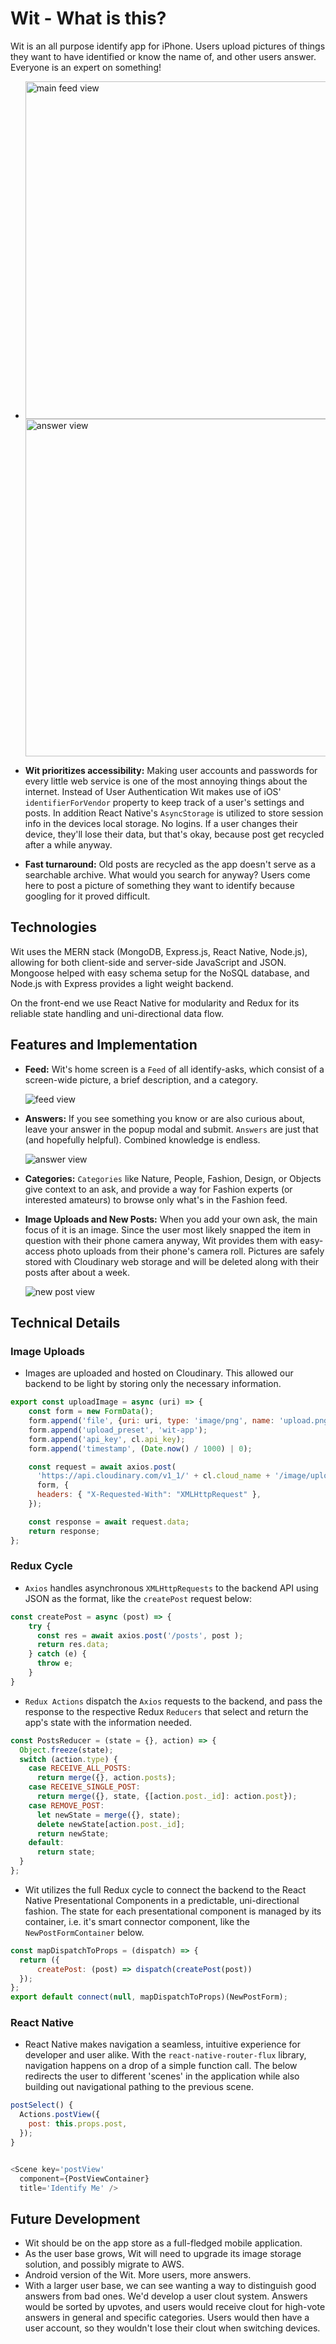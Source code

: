 # Wit - What is this?
Wit is an all purpose identify app for iPhone. Users upload pictures of things they want to have identified or know the name of, and other users answer. Everyone is an expert on something!

- <img alt="main feed view" src="./docs/images/feed.png" height="540px"/><img alt="answer view" src="./docs/images/answer.png" height="540px"/>

- __Wit prioritizes accessibility:__ Making user accounts and passwords for every little web service is one of the most annoying things about the internet. Instead of User Authentication Wit makes use of iOS' `identifierForVendor` property to keep track of a user's settings and posts. In addition React Native's `AsyncStorage` is utilized to store session info in the devices local storage. No logins. If a user changes their device, they'll lose their data, but that's okay, because post get recycled after a while anyway.

- __Fast turnaround:__ Old posts are recycled as the app doesn't serve as a
searchable archive. What would you search for anyway? Users come here to
post a picture of something they want to identify because googling for it
proved difficult.

## Technologies
Wit uses the MERN stack (MongoDB, Express.js, React Native, Node.js),
allowing for both client-side and server-side JavaScript and JSON. Mongoose helped with easy schema setup for the NoSQL database, and Node.js with
Express provides a light weight backend.

On the front-end we use React Native for modularity and Redux for its
reliable state handling and uni-directional data flow.

## Features and Implementation
* __Feed:__ Wit's home screen is a `Feed` of all identify-asks, which
consist of a screen-wide picture, a brief description, and a category.

    <img alt="feed view" src="./docs/images/feed.gif"/>

* __Answers:__ If you see something you know or are also curious about, leave your answer in the popup modal and submit. `Answers` are just that (and hopefully helpful).
Combined knowledge is endless.

    <img alt="answer view" src="./docs/images/answer.gif"/>

* __Categories:__ `Categories` like Nature, People, Fashion, Design, or
Objects give context to an ask, and provide a way for Fashion experts
(or interested amateurs) to browse only what's in the Fashion feed.

* __Image Uploads and New Posts:__ When you add your own ask, the main focus of it is
an image. Since the user most likely snapped the item in question with their
phone camera anyway, Wit provides them with easy-access photo uploads from their
phone's camera roll. Pictures are safely stored with Cloudinary web storage and will
be deleted along with their posts after about a week.

    <img alt="new post view" src="./docs/images/new_post.gif"/>

## Technical Details
### Image Uploads
- Images are uploaded and hosted on Cloudinary. This allowed our backend to be light by storing only the necessary information.
```javascript
export const uploadImage = async (uri) => {
    const form = new FormData();
    form.append('file', {uri: uri, type: 'image/png', name: 'upload.png'});
    form.append('upload_preset', 'wit-app');
    form.append('api_key', cl.api_key);
    form.append('timestamp', (Date.now() / 1000) | 0);

    const request = await axios.post(
      'https://api.cloudinary.com/v1_1/' + cl.cloud_name + '/image/upload/',
      form, {
      headers: { "X-Requested-With": "XMLHttpRequest" },
    });

    const response = await request.data;
    return response;
};
```

### Redux Cycle
- `Axios` handles asynchronous `XMLHttpRequests` to the backend API using JSON as the format, like the `createPost` request below:
```javascript
const createPost = async (post) => {
    try {
      const res = await axios.post('/posts', post );
      return res.data;
    } catch (e) {
      throw e;
    }
}
```

- `Redux Actions` dispatch the `Axios` requests to the backend, and pass the response to the respective Redux `Reducers` that select and return the app's state with the information needed.
```javascript
const PostsReducer = (state = {}, action) => {
  Object.freeze(state);
  switch (action.type) {
    case RECEIVE_ALL_POSTS:
      return merge({}, action.posts);
    case RECEIVE_SINGLE_POST:
      return merge({}, state, {[action.post._id]: action.post});
    case REMOVE_POST:
      let newState = merge({}, state);
      delete newState[action.post._id];
      return newState;
    default:
      return state;
  }
};
```

- Wit utilizes the full Redux cycle to connect the backend to the React Native Presentational Components in a predictable, uni-directional fashion. The state for each presentational component is managed by its container, i.e. it's smart connector component, like the `NewPostFormContainer` below.

```javascript
const mapDispatchToProps = (dispatch) => {
  return ({
      createPost: (post) => dispatch(createPost(post))
  });
};
export default connect(null, mapDispatchToProps)(NewPostForm);
```

### React Native
- React Native makes navigation a seamless, intuitive experience for developer and user alike.  With the `react-native-router-flux` library, navigation happens on a drop of a simple function call. The below redirects the user to different 'scenes' in the application while also building out navigational pathing to the previous scene.

```javascript
postSelect() {
  Actions.postView({
    post: this.props.post,
  });
}


<Scene key='postView'
  component={PostViewContainer}
  title='Identify Me' />
```

## Future Development
* Wit should be on the app store as a full-fledged mobile application.
* As the user base grows, Wit will need to upgrade its image storage
solution, and possibly migrate to AWS.
* Android version of the Wit. More users, more answers.
* With a larger user base, we can see wanting a way to distinguish good
answers from bad ones. We'd develop a user clout system. Answers would be
sorted by upvotes, and users would receive clout for high-vote answers
in general and specific categories. Users would then have a user account,
so they wouldn't lose their clout when switching devices.
